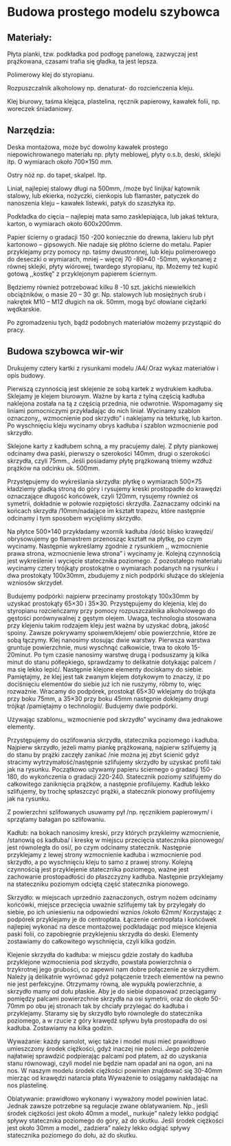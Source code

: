 # Budowa prostego modelu szybowca

## Materiały:

Płyta pianki, tzw. podkładka pod podłogę panelową, zazwyczaj jest prążkowana, czasami trafia się gładka, ta jest lepsza.

Polimerowy klej do styropianu.

Rozpuszczalnik alkoholowy np. denaturat- do rozcieńczenia kleju.

Klej biurowy, taśma klejąca, plastelina, ręcznik papierowy, kawałek folii, np. woreczek śniadaniowy.

## Narzędzia:

Deska montażowa, może być dowolny kawałek prostego niepowichrowanego materiału np. płyty meblowej, płyty o.s.b, deski, sklejki itp. O wymiarach około 700×150 mm.

Ostry nóż np. do tapet, skalpel. Itp.

Liniał, najlepiej stalowy długi na 500mm, /może być linijka/ kątownik stalowy, lub ekierka, nożyczki, cienkopis lub flamaster, patyczek do nanoszenia kleju – kawałek listewki, patyk do szaszłyka itp.

Podkładka do cięcia – najlepiej mata samo zasklepiająca, lub jakaś tektura, karton, o wymiarach około 600x200mm.

Papier ścierny o gradacji 150 -200 koniecznie do drewna, lakieru lub płyt kartonowo – gipsowych. Nie nadaje się płótno ścierne do metalu. Papier przyklejamy przy pomocy np. taśmy dwustronnej, lub kleju polimerowego do deseczki o wymiarach, mniej – więcej 70 -80×40 -50mm, wykonanej z równej sklejki, płyty wiórowej, twardego styropianu, itp. Możemy też kupić gotową ,,kostkę” z przyklejonym papierem ściernym.

Będziemy również potrzebować kilku 8 -10 szt. jakichś niewielkich obciążników, o masie 20 – 30 gr. Np. stalowych lub mosiężnych śrub i nakrętek M10 – M12 długich na ok. 50mm, mogą być ołowiane ciężarki wędkarskie.

Po zgromadzeniu tych, bądź podobnych materiałów możemy przystąpić do pracy.



## Budowa szybowca wir-wir

Drukujemy cztery kartki z rysunkami modelu /A4/.Oraz wykaz materiałów i opis budowy.

Pierwszą czynnością jest sklejenie ze sobą kartek z wydrukiem kadłuba. Sklejamy je klejem biurowym. Ważne by karta z tylną częścią kadłuba naklejona została na tą z częścią przednia, nie odwrotnie. Wspomagamy się liniami pomocniczymi przykładając do nich liniał. Wycinamy szablon oznaczony,, wzmocnienie pod skrzydło” i naklejamy na tekturkę, lub karton. Po wyschnięciu kleju wycinamy obrys kadłuba i szablon wzmocnienie pod skrzydło.

Sklejone karty z kadłubem schną, a my pracujemy dalej. Z płyty piankowej odcinamy dwa paski, pierwszy o szerokości 140mm, drugi o szerokości skrzydła, czyli 75mm., Jeśli posiadamy płytę prążkowaną tniemy wzdłuż prążków na odcinku ok. 500mm.

Przystępujemy do wykreślania skrzydła: płytkę o wymiarach 500×75 kładziemy gładką stroną do góry i rysujemy kreski prostopadłe do krawędzi oznaczające długość końcówek, czyli 120mm, rysujemy również oś symetrii, dokładnie w połowie rozpiętości skrzydła. Zaznaczamy odcinki na końcach skrzydła /10mm/nadające im kształt trapezu, które następnie odcinamy i tym sposobem wycięliśmy skrzydło.

Na płytce 500×140 przykładamy wzornik kadłuba /dość blisko krawędzi/ obrysowujemy go flamastrem przenosząc kształt na płytkę, po czym wycinamy. Następnie wykreślamy zgodnie z rysunkiem ,, wzmocnienie prawa strona, wzmocnienie lewa strona” i wycinamy je. Kolejną czynnością jest wykreślenie i wycięcie statecznika poziomego.  Z pozostałego materiału wycinamy cztery trójkąty prostokątne o wymiarach podanych na rysunku i dwa prostokąty 100x30mm, zbudujemy z nich podpórki służące do sklejenia wzniosów skrzydeł.

Budujemy podpórki: najpierw przecinamy prostokąty 100x30mm by uzyskać prostokąty 65×30 i 35×30. Przystępujemy do klejenia, klej do styropianu rozcieńczamy przy pomocy rozpuszczalnika alkoholowego do gęstości porównywalnej z gęstym olejem. Uwaga, technologia stosowana przy klejeniu takim rodzajem kleju jest ważna by uzyskać dobrą, jakość spoiny. Zawsze pokrywamy spoiwem/klejem/ obie powierzchnie, które ze sobą łączymy. Klej nanosimy stosując dwie warstwy. Pierwsza warstwa gruntuje powierzchnie, musi wyschnąć całkowicie, trwa to około 15-20minut. Po tym czasie nanosimy warstwę drugą i podsuszamy ją kilka minut do stanu półlepkiego, sprawdzamy to delikatnie dotykając palcem / ma się lekko lepić/. Następnie klejone elementy dociskamy do siebie. Pamiętajmy, że klej jest tak zwanym klejem dotykowym to znaczy, iż po dociśnięciu elementów do siebie już ich nie ruszymy, róbmy to, więc rozważnie. Wracamy do podpórek, prostokąt 65×30 wklejamy do trójkąta przy boku 75mm, a 35×30 przy boku 45mm następnie doklejamy drugi trójkąt /pamiętajmy o technologii/. Budujemy dwie podpórki.

Używając szablonu,, wzmocnienie pod skrzydło” wycinamy dwa jednakowe elementy.

Przystępujemy do oszlifowania skrzydła, statecznika poziomego i kadłuba. Najpierw skrzydło, jeżeli mamy piankę prążkowaną, najpierw szlifujemy ją do stanu by prążki zaczęły zanikać /nie można jej zbyt ścienić gdyż stracimy wytrzymałość/następnie szlifujemy skrzydło by uzyskać profil taki jak na rysunku. Początkowo używamy papieru ściernego o gradacji 150-180, do wykończenia o gradacji 220-240.  Statecznik poziomy szlifujemy do całkowitego zaniknięcia prążków, a następnie profilujemy.        Kadłub lekko szlifujemy, by trochę spłaszczyć prążki, a statecznik pionowy profilujemy jak na rysunku.

Z powierzchni szlifowanych usuwamy pył /np. ręcznikiem papierowym/ i sprzątamy bałagan po szlifowaniu.

Kadłub: na bokach nanosimy kreski, przy których przykleimy wzmocnienie, /stanowią oś kadłuba/ i kreskę w miejscu przecięcia statecznika pionowego/ jest równoległa do osi/, po czym odcinamy statecznik. Następnie przyklejamy z lewej strony wzmocnienie kadłuba i wzmocnienie pod skrzydło, a po wyschnięciu kleju to samo z prawej strony. Kolejną czynnością jest przyklejenie statecznika poziomego, ważne jest zachowanie prostopadłości do płaszczyzny kadłuba. Następnie przyklejamy na stateczniku poziomym odciętą część statecznika pionowego.

Skrzydło: w miejscach uprzednio zaznaczonych, ostrym nożem odcinamy końcówki, miejsce przecięcia uważnie szlifujemy tak by przylegały do siebie, po ich uniesieniu na odpowiedni wznios /około 62mm/ Korzystając z podpórek przyklejamy je do centropłata. Łączenie centropłata i końcówek najlepiej wykonać na desce montażowej podkładając pod miejsce klejenia paski folii, co zapobiegnie przyklejeniu skrzydła do deski. Elementy zostawiamy do całkowitego wyschnięcia, czyli kilka godzin.

Klejenie skrzydła do kadłuba: w miejscu gdzie zostały do kadłuba przyklejone wzmocnienia pod skrzydło, powstała powierzchnia o trzykrotnej jego grubości, co zapewni nam dobre połączenie ze skrzydłem. Należy ją delikatnie wyrównać gdyż połączenie trzech elementów na pewno nie jest perfekcyjne. Otrzymamy równą, ale wypukłą powierzchnie, a skrzydło mamy od dołu płaskie. Aby je do siebie dopasować przeciągamy pomiędzy palcami powierzchnie skrzydła na osi symetrii, oraz do około 50-70mm po obu jej stronach tak by chciały przylegać do kadłuba i przyklejamy. Staramy się by skrzydło było równoległe do statecznika poziomego, a w rzucie z góry krawędź spływu była prostopadła do osi kadłuba. Zostawiamy na kilka godzin.

Wyważanie: każdy samolot, więc także i model musi mieć prawidłowo umieszczony środek ciężkości, gdyż inaczej nie poleci. Jego położenie najłatwiej sprawdzić podpierając palcami pod płatem, aż do uzyskania stanu równowagi, czyli model nie będzie nam opadał ani na ogon, ani na nos. W naszym modelu środek ciężkości powinien znajdować się 30-40mm mierząc od krawędzi natarcia płata Wyważenie to osiągamy nakładając na nos plastelinę.

 Oblatywanie: prawidłowo wykonany i wyważony model powinien latać. Jednak zawsze potrzebne są regulacje zwane oblatywaniem. Np., jeśli środek ciężkości jest około 40mm a model,, nurkuje” należy lekko podgiąć spływy statecznika poziomego do góry, aż do skutku. Jeśli środek ciężkości jest około 30mm a model,, zadziera” należy lekko odgiąć spływy statecznika poziomego do dołu, aż do skutku.
